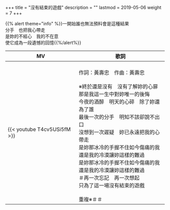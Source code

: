 +++
title = "沒有結束的遊戲"
description = ""
lastmod = 2019-05-06
weight = 7
+++

{{% alert theme="info" %}}一開始誰也無法預料會是這種結果<br/>分手　也把我心帶走<br/>是妳的不經心　我的不在意<br/>使它成為一段遺憾的回憶{{%/alert%}}

MV  | 歌詞  
--------------|-------
{{< youtube T4cv5USi5fM >}}|<br/>作詞：黃壽忠　作曲：黃壽忠<br/><br/>※終於還是沒有　沒有了解妳的心扉<br/>那是我這一生中對妳唯一的後悔<br/>今夜的酒醉　明天的心碎　除了妳還為了誰<br/>最後一次的分手　明知不該卻說不出口<br/>沒想到一次遲疑　妳已永遠把我的心帶走<br/>是妳那冰冷的手握不住如今傷痛的我<br/>還是我的冷漠讓妳這樣的難過<br/>是妳那冰冷的手握不住如今傷痛的我<br/>還是我的冷漠讓妳這樣的難過<br/>＃再一次忘記　再一次想起<br/>只為了這一場沒有結束的遊戲<br/><br/>重複※＃＃
